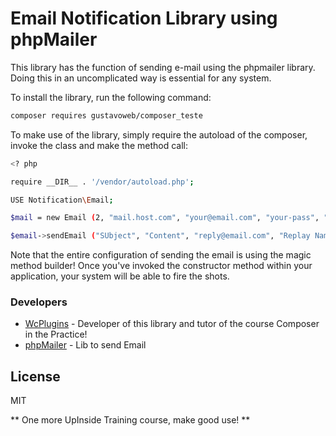 # Email Notification Library using phpMailer

This library has the function of sending e-mail using the phpmailer library. Doing this in an uncomplicated way is essential for any system.

To install the library, run the following command:

```sh
composer requires gustavoweb/composer_teste
```

To make use of the library, simply require the autoload of the composer, invoke the class and make the method call:

```sh
<? php

require __DIR__ . '/vendor/autoload.php';

USE Notification\Email;

$mail = new Email (2, "mail.host.com", "your@email.com", "your-pass", "smtp secure (tls / ssl)", "port (587)", "from@email.com", "From Name");

$email->sendEmail ("SUbject", "Content", "reply@email.com", "Replay Name", "address@email.com", "Address Name");
```

Note that the entire configuration of sending the email is using the magic method builder! Once you've invoked the constructor method within your application, your system will be able to fire the shots.

### Developers
* [WcPlugins] - Developer of this library and tutor of the course Composer in the Practice!
* [phpMailer] - Lib to send Email

License
----

MIT

** One more UpInside Training course, make good use! **

[//]: #
[WcPlugins]: <mailto: sales@pluginswc.com>
[phpMailer]: <https://github.com/PHPMailer/PHPMailer>
